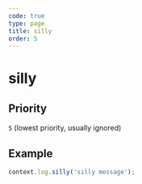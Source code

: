 ```yaml
---
code: true
type: page
title: silly
order: 5
---
```


# silly



## Priority

`5` (lowest priority, usually ignored)

## Example

```js
context.log.silly('silly message');
```

